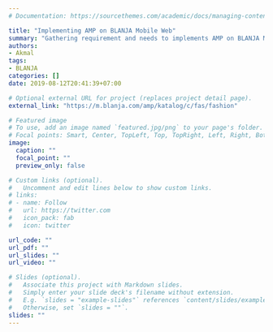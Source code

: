 ```yaml
---
# Documentation: https://sourcethemes.com/academic/docs/managing-content/

title: "Implementing AMP on BLANJA Mobile Web"
summary: "Gathering requirement and needs to implements AMP on BLANJA Mobile Web Category Pages."
authors:
- Akmal
tags:
- BLANJA
categories: []
date: 2019-08-12T20:41:39+07:00

# Optional external URL for project (replaces project detail page).
external_link: "https://m.blanja.com/amp/katalog/c/fas/fashion"

# Featured image
# To use, add an image named `featured.jpg/png` to your page's folder.
# Focal points: Smart, Center, TopLeft, Top, TopRight, Left, Right, BottomLeft, Bottom, BottomRight.
image:
  caption: ""
  focal_point: ""
  preview_only: false

# Custom links (optional).
#   Uncomment and edit lines below to show custom links.
# links:
# - name: Follow
#   url: https://twitter.com
#   icon_pack: fab
#   icon: twitter

url_code: ""
url_pdf: ""
url_slides: ""
url_video: ""

# Slides (optional).
#   Associate this project with Markdown slides.
#   Simply enter your slide deck's filename without extension.
#   E.g. `slides = "example-slides"` references `content/slides/example-slides.md`.
#   Otherwise, set `slides = ""`.
slides: ""
---
```

